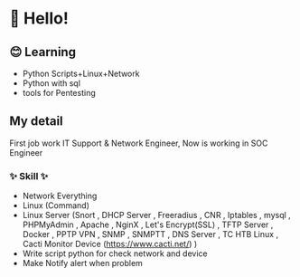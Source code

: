 # 👋 Hello!

## 😊 Learning
- Python Scripts+Linux+Network
- Python with sql
- tools for Pentesting

## My detail
First job work IT Support & Network Engineer, Now is working in SOC Engineer

### ✨ Skill ✨
- Network Everything
- Linux (Command)
- Linux Server (Snort , DHCP Server , Freeradius , CNR , Iptables , mysql , PHPMyAdmin , Apache , NginX , Let's Encrypt(SSL) , TFTP Server , Docker , PPTP VPN , SNMP , SNMPTT , DNS Server , TC HTB Linux , Cacti Monitor Device (https://www.cacti.net/) )
- Write script python for check network and device
- Make Notify alert when problem

<!--
**PiKaiJeawVV/PiKaiJeawVV** is a ✨ _special_ ✨ repository because its `README.md` (this file) appears on your GitHub profile.

Here are some ideas to get you started:

- 🔭 I’m currently working on ...
- 🌱 I’m currently learning ...
- 👯 I’m looking to collaborate on ...
- 🤔 I’m looking for help with ...
- 💬 Ask me about ...
- 📫 How to reach me: ...
- 😄 Pronouns: ...
- ⚡ Fun fact: ...
-->
